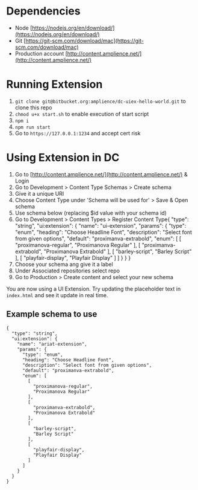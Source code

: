 # Dependencies
* Node [https://nodejs.org/en/download/](https://nodejs.org/en/download/)
* Git [https://git-scm.com/download/mac](https://git-scm.com/download/mac)
* Production account [http://content.amplience.net/](http://content.amplience.net/)

# Running Extension
1. `git clone git@bitbucket.org:amplience/dc-uiex-hello-world.git` to clone this repo
2. `chmod u+x start.sh` to enable execution of start script
3. `npm i`
4. `npm run start`
5. Go to `https://127.0.0.1:1234` and accept cert risk

# Using Extension in DC

1. Go to [http://content.amplience.net/](http://content.amplience.net/) & Login
2. Go to Development > Content Type Schemas > Create schema
3. Give it a unique URI
4. Choose Content Type under 'Schema will be used for' > Save & Open schema
5. Use schema below (replacing $id value with your schema id)
6. Go to Development > Content Types > Register Content Type{
  "type": "string",
  "ui:extension": {
    "name": "ui-extension",
    "params": {
      "type": "enum",
      "heading": "Choose Headline Font",
      "description": "Select font from given options",
      "default": "proximanva-extrabold",
      "enum": [
        [
          "proximanova-regular",
          "Proximanova Regular"
        ],
        [
          "proximanva-extrabold",
          "Proximanova Extrabold"
        ],
        [
          "barley-script",
          "Barley Script"
        ],
        [
          "playfair-display",
          "Playfair Display"
        ]
      ]
    }
  }
}
7. Choose your schema ang give it a label
8. Under Associated repositories select <x> repo
9. Go to Production > Create content and select your new schema

You are now using a UI Extension. Try updating the placeholder text in `index.html` and see it update in real time. 

## Example schema to use
```
{
  "type": "string",
  "ui:extension": {
    "name": "ariat-extension",
    "params": {
      "type": "enum",
      "heading": "Choose Headline Font",
      "description": "Select font from given options",
      "default": "proximanva-extrabold",
      "enum": [
        [
          "proximanova-regular",
          "Proximanova Regular"
        ],
        [
          "proximanva-extrabold",
          "Proximanova Extrabold"
        ],
        [
          "barley-script",
          "Barley Script"
        ],
        [
          "playfair-display",
          "Playfair Display"
        ]
      ]
    }
  }
}
```
